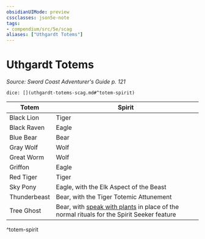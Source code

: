 ```yaml
---
obsidianUIMode: preview
cssclasses: json5e-note
tags:
- compendium/src/5e/scag
aliases: ["Uthgardt Totems"]
---
```

# Uthgardt Totems
*Source: Sword Coast Adventurer's Guide p. 121* 

`dice: [](uthgardt-totems-scag.md#^totem-spirit)`

| Totem | Spirit |
|-------|--------|
| Black Lion | Tiger |
| Black Raven | Eagle |
| Blue Bear | Bear |
| Gray Wolf | Wolf |
| Great Worm | Wolf |
| Griffon | Eagle |
| Red Tiger | Tiger |
| Sky Pony | Eagle, with the Elk Aspect of the Beast |
| Thunderbeast | Bear, with the Tiger Totemic Attunement |
| Tree Ghost | Bear, with [speak with plants](/compendium/spells/speak-with-plants.md) in place of the normal rituals for the Spirit Seeker feature |
^totem-spirit